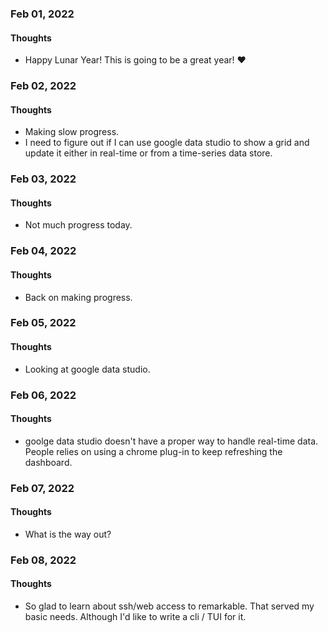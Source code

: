 ### Feb 01, 2022

#### Thoughts

- Happy Lunar Year! This is going to be a great year!  ❤



### Feb 02, 2022

#### Thoughts

- Making slow progress. 
- I need to figure out if I can use google data studio to show a grid and update it either in real-time or from a time-series data store.

### Feb 03, 2022

#### Thoughts

- Not much progress today. 



### Feb 04, 2022

#### Thoughts

- Back on making progress. 



### Feb 05, 2022

#### Thoughts

- Looking at google data studio.



### Feb 06, 2022

#### Thoughts

- goolge data studio doesn't have a proper way to handle real-time data. People relies on using a chrome plug-in to keep refreshing the dashboard.



### Feb 07, 2022

#### Thoughts

- What is the way out?



### Feb 08, 2022

#### Thoughts

- So glad to learn about ssh/web access to remarkable. That served my basic needs. Although I'd like to write a cli / TUI for it.

  
